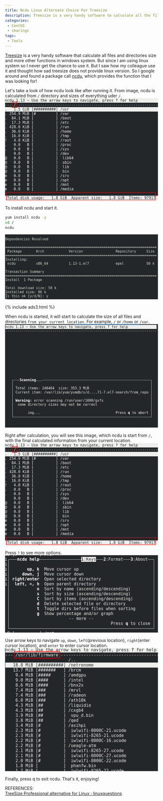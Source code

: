 ```yaml
---
title: Ncdu Linux Alternate Choice For Treesize
description: Treesize is a very handy software to calculate all the files and directories size in windows, and alternate choice for Linux with same function is ncdu.
categories:
 - CentOS
 - sharings
tags:
 - Tools
---
```


[Treesize](https://www.jam-software.com/treesize_personal/) is a very handy software that calculate all files and directories size and more other functions in windows system.  But since I am using linux system so I never get the chance to use it.  But I saw how my colleague use it and thought how sad treesize does not provide linux version.  So I google around and found a package call [ncdu](https://dev.yorhel.nl/ncdu), which provides the function that I was looking for!

Let's take a look of how ncdu look like after running it.  From image, ncdu is calculated from `/` directory and sizes of everything uder `/`.
![ncdu](/assets/images/2018050305.png)

To install ncdu and start it.
```bash
yum install ncdu -y
cd /
ncdu
```
![ncdu](/assets/images/2018050303.png)

{% include ads3.html %}

When ncdu is started, it will start to calculate the size of all files and directories `from your current location`.  For example, `/` or `/home` or `/var`.  
![ncdu](/assets/images/2018050304.png)

Right after calculation, you will see this image, which ncdu is start from `/`, with the final calculated information from your current location.  
![ncdu](/assets/images/2018050305.png)

Press `?` to see more options.  
![ncdu](/assets/images/2018050306.png)

Use arrow keys to navigate `up`, `down`, `left`(previous location), `right`(enter cursor location), and `enter` to enter cursor location.
![ncdu](/assets/images/2018050307.png)

Finally, press q to exit ncdu.  That's it, enjoying!

REFERENCES:  
[TreeSize Professional alternative for Linux : linuxquestions](https://www.reddit.com/r/linuxquestions/comments/3g3ywc/treesize_professional_alternative_for_linux/?st=jgqefvq5&sh=1f6c7f7b)
